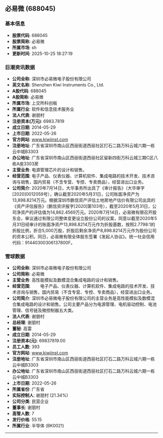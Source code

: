 ## 必易微 (688045)

### 基本信息

- **股票代码**: 688045
- **股票简称**: 必易微
- **所属市场**: sh
- **更新时间**: 2025-10-25 18:27:19

### 巨潮资讯数据

- **公司全称**: 深圳市必易微电子股份有限公司
- **英文名称**: Shenzhen Kiwi Instruments Co., Ltd.
- **A股代码**: 688045
- **A股简称**: 必易微
- **所属市场**: 上交所科创板
- **所属行业**: 软件和信息技术服务业
- **法人代表**: 谢朋村
- **注册资本(万元)**: 6983.7819
- **成立日期**: 2014-05-29
- **上市日期**: 2022-05-26
- **官方网站**: www.kiwiinst.com
- **注册地址**: 广东省深圳市南山区西丽街道西丽社区打石二路万科云城六期一栋云中城B3303
- **办公地址**: 广东省深圳市南山区西丽街道西丽社区留新四街万科云城三期C区八栋A座3303房
- **主营业务**: 电源管理芯片的设计和销售。
- **经营范围**: 电子产品、仪表仪器、计算机软件、集成电路的技术开发、技术咨询与销售，国内贸易（不含专营、专控、专卖商品），经营进出口业务。
- **公司简介**: 2020年7月14日，大华事务所出具了《审计报告》（大华审字[2020]0012059号），确认截至2020年5月31日，公司账面净资产为13,898.8214万元。根据深圳市鹏信资产评估土地房地产估价有限公司出具的《资产评估报告》（鹏信资评报字[2020]第103号），截至2020年5月31日，公司净资产的评估值为14,862.4569万元。2020年7月14日，必易微有限召开股东会，审议通过有限公司整体变更设立股份公司的议案，同意以截至2020年5月31日经审计的账面净资产13,898.8214万元作为折股基数，按照2.7798:1的折股比例，折合5,000万股，折股后剩余净资产8,898.8214万元作为股份公司的资本公积。同日，必易微有限全体股东签署《发起人协议》。统一社会信用代码：91440300306137800F。

### 雪球数据

- **公司全称**: 深圳市必易微电子股份有限公司
- **公司简称**: 必易微
- **主营业务**: 高性能模拟及数模混合集成电路的设计和销售。
- **经营范围**: 　　电子产品、仪表仪器、计算机软件、集成电路的技术开发、技术咨询与销售，国内贸易（不含专营、专控、专卖商品），经营进出口业务。
- **公司简介**: 深圳市必易微电子股份有限公司的主营业务是高性能模拟及数模混合集成电路的设计和销售。公司主要产品分为电源管理、电机驱动控制、电池管理、信号链及微控制器五大类。
- **法人代表**: 谢朋村
- **总经理**: 谢朋村
- **董秘**: 高雷
- **成立日期**: 2014-05-29
- **注册资本(元)**: 69837819.00
- **员工人数**: 393
- **官方网站**: www.kiwiinst.com
- **注册地址**: 广东省深圳市南山区西丽街道西丽社区打石二路万科云城六期一栋云中城B3303
- **办公地址**: 广东省深圳市南山区西丽街道西丽社区打石二路万科云城六期一栋云中城B3303
- **上市日期**: 2022-05-26
- **所属省份**: 广东省
- **实际控制人**: 谢朋村 (21.34%)
- **公司分类**: 民营企业
- **董事长**: 谢朋村
- **高管人数**: 7
- **发行价格**: 55.15
- **所属行业**: 半导体 (BK0021)

---